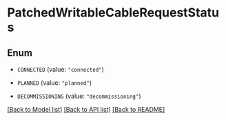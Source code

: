 # PatchedWritableCableRequestStatus

## Enum


* `CONNECTED` (value: `"connected"`)

* `PLANNED` (value: `"planned"`)

* `DECOMMISSIONING` (value: `"decommissioning"`)


[[Back to Model list]](../README.md#documentation-for-models) [[Back to API list]](../README.md#documentation-for-api-endpoints) [[Back to README]](../README.md)


